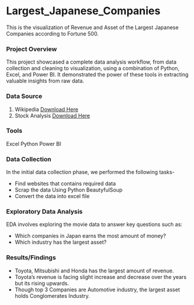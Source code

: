 # Largest_Japanese_Companies
This is the visualization of Revenue and Asset of the Largest Japanese Companies according to Fortune 500.

### Project Overview

This project showcased a complete data analysis workflow, from data collection and cleaning to visualization, using a combination of Python, Excel, and Power BI. It demonstrated the power of these tools in extracting valuable insights from raw data.

### Data Source

1. Wikipedia
   [Download Here](https://www.kaggle.com/datasets/joebeachcapital/top-10000-most-popular-movies-from-imdb/discussion/433798)
2. Stock Analysis
   [Download Here](https://stockanalysis.com/stocks/tm/revenue/)

### Tools

Excel
Python
Power BI

### Data Collection

In the initial data collection phase, we performed the following tasks-
- Find websites that contains required data
- Scrap the data Using Python BeautyfulSoup
- Convert the data into excel file

### Exploratory Data Analysis

EDA involves exploring the movie data to answer key questions such as:

- Which companies in Japan earns the most amount of money?
- Which industry has the largest asset?

### Results/Findings

- Toyota, Mitsubishi and Honda has the largest amount of revenue.
- Toyota’s revenue is facing slight increase and decrease over the years but its rising upwards.
- Though top 3 Companies are Automotive industry, the largest asset holds Conglomerates Industry.
